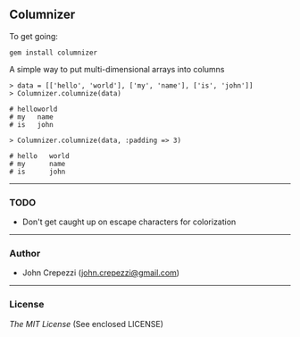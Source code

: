 ## Columnizer

To get going:

    gem install columnizer

A simple way to put multi-dimensional arrays into columns

    > data = [['hello', 'world'], ['my', 'name'], ['is', 'john']]
    > Columnizer.columnize(data)

    # helloworld
    # my   name
    # is   john

    > Columnizer.columnize(data, :padding => 3)

    # hello   world
    # my      name
    # is      john  

---

### TODO

* Don't get caught up on escape characters for colorization

---

### Author

* John Crepezzi (john.crepezzi@gmail.com)

---

### License

_The MIT License_ (See enclosed LICENSE)
